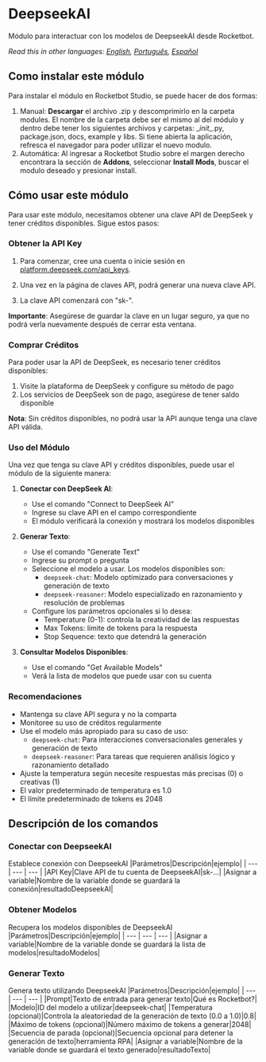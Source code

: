 # DeepseekAI
  
Módulo para interactuar con los modelos de DeepseekAI desde Rocketbot.  

*Read this in other languages: [English](Manual_DeepseekAI.md), [Português](Manual_DeepseekAI.pr.md), [Español](Manual_DeepseekAI.es.md)*
  
## Como instalar este módulo
  
Para instalar el módulo en Rocketbot Studio, se puede hacer de dos formas:
1. Manual: __Descargar__ el archivo .zip y descomprimirlo en la carpeta modules. El nombre de la carpeta debe ser el mismo al del módulo y dentro debe tener los siguientes archivos y carpetas: \__init__.py, package.json, docs, example y libs. Si tiene abierta la aplicación, refresca el navegador para poder utilizar el nuevo modulo.
2. Automática: Al ingresar a Rocketbot Studio sobre el margen derecho encontrara la sección de **Addons**, seleccionar **Install Mods**, buscar el modulo deseado y presionar install.  

## Cómo usar este módulo

Para usar este módulo, necesitamos obtener una clave API de DeepSeek y tener créditos disponibles. Sigue estos pasos:

### Obtener la API Key

1. Para comenzar, cree una cuenta o inicie sesión en [platform.deepseek.com/api_keys](https://platform.deepseek.com/api_keys).

2. Una vez en la página de claves API, podrá generar una nueva clave API.

3. La clave API comenzará con "sk-".

**Importante**: Asegúrese de guardar la clave en un lugar seguro, ya que no podrá verla nuevamente después de cerrar esta ventana.

### Comprar Créditos

Para poder usar la API de DeepSeek, es necesario tener créditos disponibles:

1. Visite la plataforma de DeepSeek y configure su método de pago
2. Los servicios de DeepSeek son de pago, asegúrese de tener saldo disponible

**Nota**: Sin créditos disponibles, no podrá usar la API aunque tenga una clave API válida.

### Uso del Módulo

Una vez que tenga su clave API y créditos disponibles, puede usar el módulo de la siguiente manera:

1. **Conectar con DeepSeek AI**:
   - Use el comando "Connect to DeepSeek AI"
   - Ingrese su clave API en el campo correspondiente
   - El módulo verificará la conexión y mostrará los modelos disponibles

2. **Generar Texto**:
   - Use el comando "Generate Text"
   - Ingrese su prompt o pregunta
   - Seleccione el modelo a usar. Los modelos disponibles son:
     - `deepseek-chat`: Modelo optimizado para conversaciones y generación de texto
     - `deepseek-reasoner`: Modelo especializado en razonamiento y resolución de problemas
   - Configure los parámetros opcionales si lo desea:
     - Temperature (0-1): controla la creatividad de las respuestas
     - Max Tokens: límite de tokens para la respuesta
     - Stop Sequence: texto que detendrá la generación

3. **Consultar Modelos Disponibles**:
   - Use el comando "Get Available Models"
   - Verá la lista de modelos que puede usar con su cuenta

### Recomendaciones

- Mantenga su clave API segura y no la comparta
- Monitoree su uso de créditos regularmente
- Use el modelo más apropiado para su caso de uso:
  - `deepseek-chat`: Para interacciones conversacionales generales y generación de texto
  - `deepseek-reasoner`: Para tareas que requieren análisis lógico y razonamiento detallado
- Ajuste la temperatura según necesite respuestas más precisas (0) o creativas (1)
- El valor predeterminado de temperatura es 1.0
- El límite predeterminado de tokens es 2048

## Descripción de los comandos

### Conectar con DeepseekAI
  
Establece conexión con DeepseekAI
|Parámetros|Descripción|ejemplo|
| --- | --- | --- |
|API Key|Clave API de tu cuenta de DeepseekAI|sk-...|
|Asignar a variable|Nombre de la variable donde se guardará la conexión|resultadoDeepseekAI|

### Obtener Modelos
  
Recupera los modelos disponibles de DeepseekAI
|Parámetros|Descripción|ejemplo|
| --- | --- | --- |
|Asignar a variable|Nombre de la variable donde se guardará la lista de modelos|resultadoModelos|

### Generar Texto
  
Genera texto utilizando DeepseekAI
|Parámetros|Descripción|ejemplo|
| --- | --- | --- |
|Prompt|Texto de entrada para generar texto|Qué es Rocketbot?|
|Modelo|ID del modelo a utilizar|deepseek-chat|
|Temperatura (opcional)|Controla la aleatoriedad de la generación de texto (0.0 a 1.0)|0.8|
|Máximo de tokens (opcional)|Número máximo de tokens a generar|2048|
|Secuencia de parada (opcional)|Secuencia opcional para detener la generación de texto|herramienta RPA|
|Asignar a variable|Nombre de la variable donde se guardará el texto generado|resultadoTexto|

